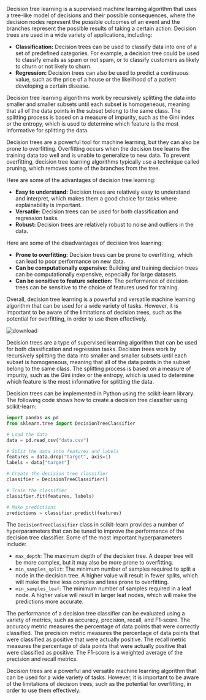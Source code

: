Decision tree learning is a supervised machine learning algorithm that uses a tree-like model of decisions and their possible consequences, where the decision nodes represent the possible outcomes of an event and the branches represent the possible results of taking a certain action. Decision trees are used in a wide variety of applications, including:

* **Classification:** Decision trees can be used to classify data into one of a set of predefined categories. For example, a decision tree could be used to classify emails as spam or not spam, or to classify customers as likely to churn or not likely to churn.
* **Regression:** Decision trees can also be used to predict a continuous value, such as the price of a house or the likelihood of a patient developing a certain disease.

Decision tree learning algorithms work by recursively splitting the data into smaller and smaller subsets until each subset is homogeneous, meaning that all of the data points in the subset belong to the same class. The splitting process is based on a measure of impurity, such as the Gini index or the entropy, which is used to determine which feature is the most informative for splitting the data.

Decision trees are a powerful tool for machine learning, but they can also be prone to overfitting. Overfitting occurs when the decision tree learns the training data too well and is unable to generalize to new data. To prevent overfitting, decision tree learning algorithms typically use a technique called pruning, which removes some of the branches from the tree.

Here are some of the advantages of decision tree learning:

* **Easy to understand:** Decision trees are relatively easy to understand and interpret, which makes them a good choice for tasks where explainability is important.
* **Versatile:** Decision trees can be used for both classification and regression tasks.
* **Robust:** Decision trees are relatively robust to noise and outliers in the data.

Here are some of the disadvantages of decision tree learning:

* **Prone to overfitting:** Decision trees can be prone to overfitting, which can lead to poor performance on new data.
* **Can be computationally expensive:** Building and training decision trees can be computationally expensive, especially for large datasets.
* **Can be sensitive to feature selection:** The performance of decision trees can be sensitive to the choice of features used for training.

Overall, decision tree learning is a powerful and versatile machine learning algorithm that can be used for a wide variety of tasks. However, it is important to be aware of the limitations of decision trees, such as the potential for overfitting, in order to use them effectively.





![download](https://github.com/gamalahmed3265/Machine-Learning/assets/75225936/66466320-e10c-420f-b2cf-dd58861b3187)




Decision trees are a type of supervised learning algorithm that can be used for both classification and regression tasks. Decision trees work by recursively splitting the data into smaller and smaller subsets until each subset is homogeneous, meaning that all of the data points in the subset belong to the same class. The splitting process is based on a measure of impurity, such as the Gini index or the entropy, which is used to determine which feature is the most informative for splitting the data.

Decision trees can be implemented in Python using the scikit-learn library. The following code shows how to create a decision tree classifier using scikit-learn:

```python
import pandas as pd
from sklearn.tree import DecisionTreeClassifier

# Load the data
data = pd.read_csv("data.csv")

# Split the data into features and labels
features = data.drop("target", axis=1)
labels = data["target"]

# Create the decision tree classifier
classifier = DecisionTreeClassifier()

# Train the classifier
classifier.fit(features, labels)

# Make predictions
predictions = classifier.predict(features)
```

The `DecisionTreeClassifier` class in scikit-learn provides a number of hyperparameters that can be tuned to improve the performance of the decision tree classifier. Some of the most important hyperparameters include:

* `max_depth`: The maximum depth of the decision tree. A deeper tree will be more complex, but it may also be more prone to overfitting.
* `min_samples_split`: The minimum number of samples required to split a node in the decision tree. A higher value will result in fewer splits, which will make the tree less complex and less prone to overfitting.
* `min_samples_leaf`: The minimum number of samples required in a leaf node. A higher value will result in larger leaf nodes, which will make the predictions more accurate.

The performance of a decision tree classifier can be evaluated using a variety of metrics, such as accuracy, precision, recall, and F1-score. The accuracy metric measures the percentage of data points that were correctly classified. The precision metric measures the percentage of data points that were classified as positive that were actually positive. The recall metric measures the percentage of data points that were actually positive that were classified as positive. The F1-score is a weighted average of the precision and recall metrics.

Decision trees are a powerful and versatile machine learning algorithm that can be used for a wide variety of tasks. However, it is important to be aware of the limitations of decision trees, such as the potential for overfitting, in order to use them effectively.
